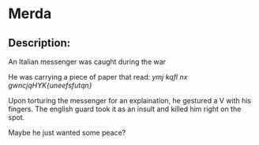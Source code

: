 
# Merda
## Description:
<p>An Italian messenger was caught during the war<p>
<p>He was carrying a piece of paper that read: <i>ymj kqfl nx gwncjqHYK{uneefsfutqn}</i></p>
<p>Upon torturing the messenger for an explaination, he gestured a V with his fingers. The english guard took it as an insult and killed him right on the spot.</p>
<p>Maybe he just wanted some peace?</p>

